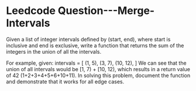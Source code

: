 # Leedcode Question---Merge-Intervals

Given a list of integer intervals defined by (start, end), where start is inclusive and end is exclusive, write a function that returns the sum of the integers in the union of all the intervals. 

For example, given:  intervals = [ (1, 5), (3, 7), (10, 12), ] We can see that the union of all intervals would be [1, 7) + [10, 12), which results in a return value of 42 (1+2+3+4+5+6+10+11).  In solving this problem, document the function and demonstrate that it works for all edge cases.
